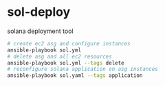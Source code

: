 # sol-deploy
solana deployment tool

```bash
# create ec2 asg and configure instances
ansible-playbook sol.yml
# delete asg and all ec2 resources
ansible-playbook sol.yml --tags delete
# reconfigure solana application on asg instances
ansible-playbook sol.yaml --tags application
```